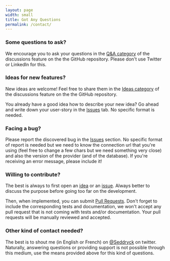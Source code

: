```yaml
---
layout: page
width: small
title: Got Any Questions
permalink: /contact/
---
```


### Some questions to ask?

We encourage you to ask your questions in the [Q&A category](https://github.com/Seddryck/$TemplateNamePascalCase$/discussions/categories/q-a) of the discussions feature on the the GitHub repository. Please don't use Twitter or LinkedIn for this.

### Ideas for new features?

New ideas are welcome! Feel free to share them in the [Ideas category](https://github.com/Seddryck/$TemplateNamePascalCase$/discussions/categories/ideas) of the discussions feature on the the GitHub repository.

You already have a good idea how to describe your new idea? Go ahead and write down your user-story in the [Issues](https://github.com/Seddryck/$TemplateNamePascalCase$/issues) tab. No specific format is needed.

### Facing a bug?

Please report the discovered bug in the [Issues](https://github.com/Seddryck/$TemplateNamePascalCase$/issues) section. No specific format of report is needed but we need to know the connection url that you're using (feel free to change a few chars but we need something very close) and also the version of the provider (and of the database). If you're receiving an error message, please include it!

### Willing to contribute?

The best is always to first open an [idea](https://github.com/Seddryck/$TemplateNamePascalCase$/discussions/categories/ideas) or an [issue](https://github.com/Seddryck/$TemplateNamePascalCase$/issues). Always better to discuss the purpose before going too far on the development. 

Then, when implemented, you can  submit [Pull Requests](https://github.com/Seddryck/$TemplateNamePascalCase$/pulls). Don't forget to include the corresponding tests and documentation, we won't accept any pull request that is not coming with tests and/or documentation. Your pull requests will be manually reviewed and accepted.

### Other kind of contact needed?

The best is to shout me (in English or French) on [@Seddryck](https://twitter.com/Seddryck) on twitter. Naturally, answering questions or providing support is not possible through this medium, use the means provided above for this kind of questions.